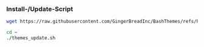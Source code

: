 ### Install-/Update-Script

```bash
wget https://raw.githubusercontent.com/GingerBreadInc/BashThemes/refs/heads/main/themes_update.sh -O ~/themes_update.sh && chmod +x ~/themes_update.sh
```
```bash
cd ~
./themes_update.sh
```
